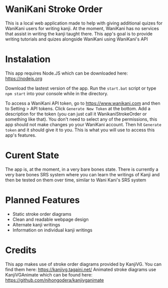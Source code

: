 # WaniKani Stroke Order

This is a local web application made to help with giving additional quizes for WaniKani users for writing kanji. At the moment, WaniKani has no services that assist in writing the kanji taught there. This app's goal is to provide writing tutorials and quizes alongside WaniKani using WaniKani's API

# Instalation

This app requires Node.JS which can be downloaded here: https://nodejs.org

Download the lastest version of the app. Run the `start.bat` script or type `npm start` into your console while in the directory.

To access a WaniKani API token, go to https://www.wanikani.com and then to Setting > API tokens. Click `Generate New Token` at the bottom. Add a description for the token (you can just call it WanikaniStrokeOrder or something like that). You don't need to select any of the permissions, this app should not make changes yo your WaniKani account. Then hit `Generate token` and it should give it to you. This is what you will use to access this app's features.

# Curent State

The app is, at the moment, in a very bare bones state. There is currently a very bare bones SRS system where you can learn the writings of Kanji and then be tested on them over time, similar to Wani Kani's SRS system

# Planned Features
- Static stroke order diagrams
- Clean and readable webpage design
- Alternate kanji writings
- Information on individual kanji writings

# Credits

This app makes use of stroke order diagrams provided by KanjiVG. You can find them here: https://kanjivg.tagaini.net/
Animated stroke diagrams use KanjiVGAnimate which can be found here: https://github.com/nihongodera/kanjivganimate
